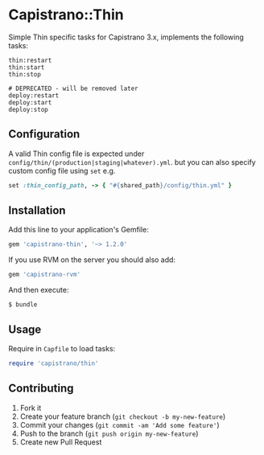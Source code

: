 # Capistrano::Thin

Simple Thin specific tasks for Capistrano 3.x, implements the following tasks:

```
thin:restart
thin:start
thin:stop

# DEPRECATED - will be removed later
deploy:restart
deploy:start
deploy:stop
```

## Configuration

A valid Thin config file is expected under
`config/thin/(production|staging|whatever).yml`.
but you can also specify custom config file using `set` e.g.

```ruby
set :thin_config_path, -> { "#{shared_path}/config/thin.yml" }
```

## Installation

Add this line to your application's Gemfile:

```ruby
gem 'capistrano-thin', '~> 1.2.0'
```

If you use RVM on the server you should also add:

```ruby
gem 'capistrano-rvm'
```

And then execute:

    $ bundle

## Usage

Require in `Capfile` to load tasks:

```ruby
require 'capistrano/thin'
```

## Contributing

1. Fork it
2. Create your feature branch (`git checkout -b my-new-feature`)
3. Commit your changes (`git commit -am 'Add some feature'`)
4. Push to the branch (`git push origin my-new-feature`)
5. Create new Pull Request
